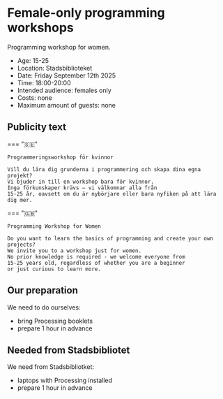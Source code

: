 # Female-only programming workshops

Programming workshop for women.


- Age: 15-25
- Location: Stadsbiblioteket
- Date: Friday September 12th 2025 
- Time: 18:00-20:00
- Intended audience: females only
- Costs: none
- Maximum amount of guests: none

## Publicity text

=== "🇸🇪"

    Programmeringsworkshop för kvinnor

    Vill du lära dig grunderna i programmering och skapa dina egna projekt?
    Vi bjuder in till en workshop bara för kvinnor.
    Inga förkunskaper krävs – vi välkomnar alla från
    15-25 år, oavsett om du är nybörjare eller bara nyfiken på att lära dig mer.

=== "🇬🇧"

    Programming Workshop for Women

    Do you want to learn the basics of programming and create your own projects?
    We invite you to a workshop just for women.
    No prior knowledge is required - we welcome everyone from
    15-25 years old, regardless of whether you are a beginner
    or just curious to learn more.

## Our preparation

We need to do ourselves:

- bring Processing booklets
- prepare 1 hour in advance

## Needed from Stadsbibliotet

We need from Stadsbibliotket:

- laptops with Processing installed
- prepare 1 hour in advance

